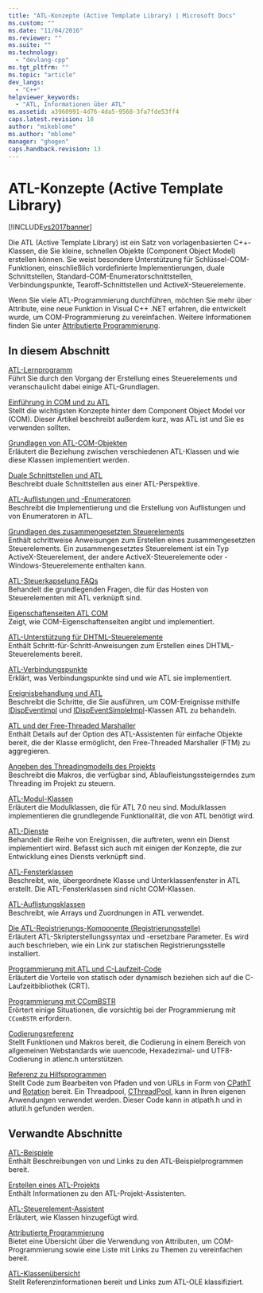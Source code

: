 ```yaml
---
title: "ATL-Konzepte (Active Template Library) | Microsoft Docs"
ms.custom: ""
ms.date: "11/04/2016"
ms.reviewer: ""
ms.suite: ""
ms.technology: 
  - "devlang-cpp"
ms.tgt_pltfrm: ""
ms.topic: "article"
dev_langs: 
  - "C++"
helpviewer_keywords: 
  - "ATL, Informationen über ATL"
ms.assetid: a3960991-4d76-4da5-9568-3fa7fde53ff4
caps.latest.revision: 18
author: "mikeblome"
ms.author: "mblome"
manager: "ghogen"
caps.handback.revision: 13
---
```

# ATL-Konzepte (Active Template Library)
[!INCLUDE[vs2017banner](../assembler/inline/includes/vs2017banner.md)]

Die ATL \(Active Template Library\) ist ein Satz von vorlagenbasierten C\+\+\-Klassen, die Sie kleine, schnellen Objekte \(Component Object Model\) erstellen können.  Sie weist besondere Unterstützung für Schlüssel\-COM\-Funktionen, einschließlich vordefinierte Implementierungen, duale Schnittstellen, Standard\-COM\-Enumeratorschnittstellen, Verbindungspunkte, Tearoff\-Schnittstellen und ActiveX\-Steuerelemente.  
  
 Wenn Sie viele ATL\-Programmierung durchführen, möchten Sie mehr über Attribute, eine neue Funktion in Visual C\+\+ .NET erfahren, die entwickelt wurde, um COM\-Programmierung zu vereinfachen.  Weitere Informationen finden Sie unter [Attributierte Programmierung](../windows/attributed-programming-concepts.md).  
  
## In diesem Abschnitt  
 [ATL\-Lernprogramm](../atl/active-template-library-atl-tutorial.md)  
 Führt Sie durch den Vorgang der Erstellung eines Steuerelements und veranschaulicht dabei einige ATL\-Grundlagen.  
  
 [Einführung in COM und zu ATL](../atl/introduction-to-com-and-atl.md)  
 Stellt die wichtigsten Konzepte hinter dem Component Object Model vor \(COM\).  Dieser Artikel beschreibt außerdem kurz, was ATL ist und Sie es verwenden sollten.  
  
 [Grundlagen von ATL\-COM\-Objekten](../atl/fundamentals-of-atl-com-objects.md)  
 Erläutert die Beziehung zwischen verschiedenen ATL\-Klassen und wie diese Klassen implementiert werden.  
  
 [Duale Schnittstellen und ATL](../atl/dual-interfaces-and-atl.md)  
 Beschreibt duale Schnittstellen aus einer ATL\-Perspektive.  
  
 [ATL\-Auflistungen und \-Enumeratoren](../atl/atl-collections-and-enumerators.md)  
 Beschreibt die Implementierung und die Erstellung von Auflistungen und von Enumeratoren in ATL.  
  
 [Grundlagen des zusammengesetzten Steuerelements](../atl/atl-composite-control-fundamentals.md)  
 Enthält schrittweise Anweisungen zum Erstellen eines zusammengesetzten Steuerelements.  Ein zusammengesetztes Steuerelement ist ein Typ ActiveX\-Steuerelement, der andere ActiveX\-Steuerelemente oder \-Windows\-Steuerelemente enthalten kann.  
  
 [ATL\-Steuerkapselung FAQs](../atl/atl-control-containment-faq.md)  
 Behandelt die grundlegenden Fragen, die für das Hosten von Steuerelementen mit ATL verknüpft sind.  
  
 [Eigenschaftenseiten ATL COM](../atl/atl-com-property-pages.md)  
 Zeigt, wie COM\-Eigenschaftenseiten angibt und implementiert.  
  
 [ATL\-Unterstützung für DHTML\-Steuerelemente](../atl/atl-support-for-dhtml-controls.md)  
 Enthält Schritt\-für\-Schritt\-Anweisungen zum Erstellen eines DHTML\-Steuerelements bereit.  
  
 [ATL\-Verbindungspunkte](../atl/atl-connection-points.md)  
 Erklärt, was Verbindungspunkte sind und wie ATL sie implementiert.  
  
 [Ereignisbehandlung und ATL](../atl/event-handling-and-atl.md)  
 Beschreibt die Schritte, die Sie ausführen, um COM\-Ereignisse mithilfe [IDispEventImpl](../atl/reference/idispeventimpl-class.md) und [IDispEventSimpleImpl](../atl/reference/idispeventsimpleimpl-class.md)\-Klassen ATL zu behandeln.  
  
 [ATL und der Free\-Threaded Marshaller](../atl/atl-and-the-free-threaded-marshaler.md)  
 Enthält Details auf der Option des ATL\-Assistenten für einfache Objekte bereit, die der Klasse ermöglicht, den Free\-Threaded Marshaller \(FTM\) zu aggregieren.  
  
 [Angeben des Threadingmodells des Projekts](../atl/specifying-the-threading-model-for-a-project-atl.md)  
 Beschreibt die Makros, die verfügbar sind, Ablaufleistungssteigerndes zum Threading im Projekt zu steuern.  
  
 [ATL\-Modul\-Klassen](../atl/atl-module-classes.md)  
 Erläutert die Modulklassen, die für ATL 7.0 neu sind.  Modulklassen implementieren die grundlegende Funktionalität, die von ATL benötigt wird.  
  
 [ATL\-Dienste](../atl/atl-services.md)  
 Behandelt die Reihe von Ereignissen, die auftreten, wenn ein Dienst implementiert wird.  Befasst sich auch mit einigen der Konzepte, die zur Entwicklung eines Diensts verknüpft sind.  
  
 [ATL\-Fensterklassen](../atl/atl-window-classes.md)  
 Beschreibt, wie, übergeordnete Klasse und Unterklassenfenster in ATL erstellt.  Die ATL\-Fensterklassen sind nicht COM\-Klassen.  
  
 [ATL\-Auflistungsklassen](../atl/atl-collection-classes.md)  
 Beschreibt, wie Arrays und Zuordnungen in ATL verwendet.  
  
 [Die ATL\-Registrierungs\-Komponente \(Registrierungsstelle\)](../atl/atl-registry-component-registrar.md)  
 Erläutert ATL\-Skripterstellungssyntax und \-ersetzbare Parameter.  Es wird auch beschrieben, wie ein Link zur statischen Registrierungsstelle installiert.  
  
 [Programmierung mit ATL und C\-Laufzeit\-Code](../atl/programming-with-atl-and-c-run-time-code.md)  
 Erläutert die Vorteile von statisch oder dynamisch beziehen sich auf die C\-Laufzeitbibliothek \(CRT\).  
  
 [Programmierung mit CComBSTR](../atl/programming-with-ccombstr-atl.md)  
 Erörtert einige Situationen, die vorsichtig bei der Programmierung mit `CComBSTR` erfordern.  
  
 [Codierungsreferenz](../atl/atl-encoding-reference.md)  
 Stellt Funktionen und Makros bereit, die Codierung in einem Bereich von allgemeinen Webstandards wie uuencode, Hexadezimal\- und UTF8\-Codierung in atlenc.h unterstützen.  
  
 [Referenz zu Hilfsprogrammen](../atl/atl-utilities-reference.md)  
 Stellt Code zum Bearbeiten von Pfaden und von URLs in Form von [CPathT](../atl/reference/cpatht-class.md) und [Rotation](../atl/reference/curl-class.md) bereit.  Ein Threadpool, [CThreadPool](../atl/reference/cthreadpool-class.md), kann in Ihren eigenen Anwendungen verwendet werden.  Dieser Code kann in atlpath.h und in atlutil.h gefunden werden.  
  
## Verwandte Abschnitte  
 [ATL\-Beispiele](../top/visual-cpp-samples.md)  
 Enthält Beschreibungen von und Links zu den ATL\-Beispielprogrammen bereit.  
  
 [Erstellen eines ATL\-Projekts](../atl/reference/creating-an-atl-project.md)  
 Enthält Informationen zu den ATL\-Projekt\-Assistenten.  
  
 [ATL\-Steuerelement\-Assistent](../atl/reference/atl-control-wizard.md)  
 Erläutert, wie Klassen hinzugefügt wird.  
  
 [Attributierte Programmierung](../windows/attributed-programming-concepts.md)  
 Bietet eine Übersicht über die Verwendung von Attributen, um COM\-Programmierung sowie eine Liste mit Links zu Themen zu vereinfachen bereit.  
  
 [ATL\-Klassenübersicht](../atl/atl-class-overview.md)  
 Stellt Referenzinformationen bereit und Links zum ATL\-OLE klassifiziert.